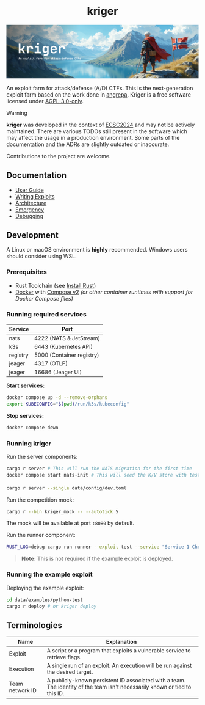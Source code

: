 <div align="center">
<h1>kriger</h1>
</div>

![](.github/assets/banner.png)

An exploit farm for attack/defense (A/D) CTFs. This is the next-generation exploit farm based on the work done
in [angrepa](https://github.com/Cyberlandslaget/angrepa). Kriger is a free software licensed under [AGPL-3.0-only](LICENSE).

> [!WARNING]
> **kriger** was developed in the context of [ECSC2024](https://ecsc2024.it/) and may not be actively maintained. There are various TODOs still
> present in the software which may affect the usage in a production environment. Some parts of the documentation and the ADRs
> are slightly outdated or inaccurate.
>
> Contributions to the project are welcome.

## Documentation

- [User Guide](docs/user.md)
- [Writing Exploits](docs/exploits.md)
- [Architecture](docs/architecture.md)
- [Emergency](docs/emergency.md)
- [Debugging](docs/debugging.md)

## Development

A Linux or macOS environment is **highly** recommended. Windows users should consider using WSL.

### Prerequisites

- Rust Toolchain (see [Install Rust](https://www.rust-lang.org/tools/install))
- [Docker](https://docs.docker.com/engine/install/) with [Compose v2](https://docs.docker.com/compose/install/) *(or
  other container runtimes with support for Docker Compose files)*

### Running required services

| Service  | Port                      |
|----------|---------------------------|
| nats     | 4222 (NATS & JetStream)   |
| k3s      | 6443 (Kubernetes API)     |
| registry | 5000 (Container registry) |
| jeager   | 4317 (OTLP)               |
| jeager   | 16686 (Jeager UI)         |

**Start services:**

```bash
docker compose up -d --remove-orphans
export KUBECONFIG="$(pwd)/run/k3s/kubeconfig"
```

**Stop services:**

```bash
docker compose down
```

### Running kriger

Run the server components:

```bash
cargo r server # This will run the NATS migration for the first time
docker compose start nats-init # This will seed the K/V store with test data

cargo r server --single data/config/dev.toml 
```

Run the competition mock:

```bash
cargo r --bin kriger_mock -- --autotick 5
```

The mock will be available at port `:8080` by default.

Run the runner component:

```bash
RUST_LOG=debug cargo run runner --exploit test --service "Service 1 Checker 1" --flag-format "[A-Z0-9]{31}=" -- bash -c 'head -c 19 /dev/random | base32'
```

> **Note:** This is not required if the example exploit is deployed.

### Running the example exploit

Deploying the example exploit:

```bash
cd data/examples/python-test
cargo r deploy # or kriger deploy
```

## Terminologies

| Name            | Explanation                                                                                                                 |
|-----------------|-----------------------------------------------------------------------------------------------------------------------------|
| Exploit         | A script or a program that exploits a vulnerable service to retrieve flags.                                                 |
| Execution       | A single run of an exploit. An execution will be run against the desired target.                                            |
| Team network ID | A publicly-known persistent ID associated with a team. The identity of the team isn't necessarily known or tied to this ID. |
